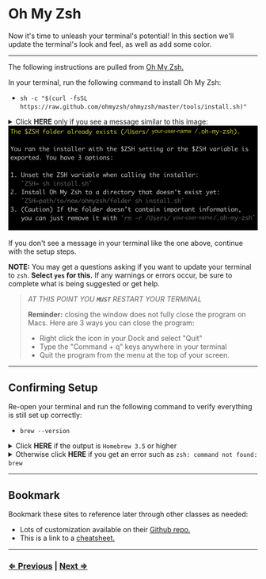# Oh My Zsh

Now it's time to unleash your terminal's potential! In this section we'll update the terminal's look and feel, as well as add some color.

---

The following instructions are pulled from [Oh My Zsh.](https://ohmyz.sh/)

In your terminal, run the following command to install Oh My Zsh:

- `sh -c "$(curl -fsSL https://raw.github.com/ohmyzsh/ohmyzsh/master/tools/install.sh)"`

<details>
  <summary>Click <strong>HERE</strong> only if you see a message similar to this image:
  </summary>

  Congratulations! If you see this message in your terminal, it means Oh My Zsh is already installed. Continue to the <a href="./6-node">next page!</a>
</details>

 <img src="../../images/oh-my-zsh-verification.png" />


If you don't see a message in your terminal like the one above, continue with the setup steps.

**NOTE:** You may get a questions asking if you want to update your terminal to `zsh`. **Select `yes` for this.** If any warnings or errors occur, be sure to complete what is being suggested or get help.

> _AT THIS POINT YOU **`MUST`** RESTART YOUR TERMINAL_
>
> **Reminder:** closing the window does not fully close the program on Macs. Here are 3 ways you can close the program:
>
> - Right click the icon in your Dock and select "Quit"
> - Type the "Command + q" keys anywhere in your terminal
> - Quit the program from the menu at the top of your screen.

---

## Confirming Setup

Re-open your terminal and run the following command to verify everything is still set up correctly:

- `brew --version`

<details>
  <summary>
  Click <strong>HERE</strong> if the output is <code>Homebrew 3.5</code> or higher
  </summary>

  You're ready to continue to the <a href="./6-node.md">next page.</a>

</details>

<details>
  <summary>
  Otherwise click <strong>HERE</strong> if you get an error such as <code>zsh: command not found: brew</code>

  </summary>

  <ul>
    <li>
      Run the following commands:
      <ol>
        <li><code>echo 'export BREW_HOME="/home/linuxbrew/.linuxbrew/bin"' >> $HOME/.zshrc</code></li>
        <li><code>echo 'export PATH="$PATH:$BREW_HOME"' >> $HOME/.zshrc</code></li>
        <li><code>reset</code></li>
      </ol>
    </li>
    <li> Check again for confirmation with the command:
      <ul>
        <li><code>brew --version</code></li>
        <li>You should see <code>Homebrew 3.5</code> or higher</li>
      </ul>
    </li>
  </ul>

  <strong>If you are still getting errors at this point, <a href="../../error/error">click here</a> and do not continue with the following steps until you have Oh My Zsh properly installed.</strong>

</details>

---

## Bookmark

Bookmark these sites to reference later through other classes as needed:

- Lots of customization available on their [Github repo.](https://github.com/ohmyzsh/ohmyzsh/)
- This is a link to a [cheatsheet.](https://github.com/ohmyzsh/ohmyzsh/wiki/Cheatsheet)

---

### [⇐ Previous](./4-tree.md) | [Next ⇒](./6-node.md)
